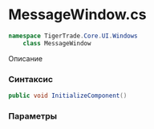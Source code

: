 
# MessageWindow.cs
```csharp
namespace TigerTrade.Core.UI.Windows  
    class MessageWindow
```

Описание

### Синтаксис
```csharp
public void InitializeComponent()
```

### Параметры

                    
                    